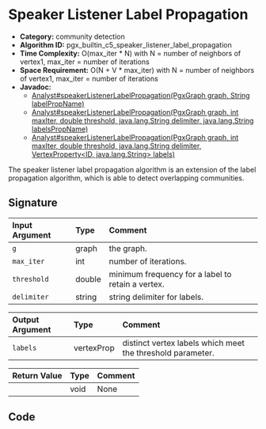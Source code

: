 # Speaker Listener Label Propagation

- **Category:** community detection
- **Algorithm ID:** pgx_builtin_c5_speaker_listener_label_propagation
- **Time Complexity:** O(max_iter * N) with N = number of neighbors of vertex1, max_iter = number of iterations
- **Space Requirement:** O(N + V * max_iter) with N = number of neighbors of vertex1, max_iter = number of iterations
- **Javadoc:** 
  - [Analyst#speakerListenerLabelPropagation(PgxGraph graph, String labelPropName)](https://docs.oracle.com/en/database/oracle/property-graph/22.4/spgjv/oracle/pgx/api/Analyst.html#speakerListenerLabelPropagation-oracle.pgx.api.PgxGraph-java.lang.String-)
  - [Analyst#speakerListenerLabelPropagation(PgxGraph graph, int maxIter, double threshold, java.lang.String delimiter, java.lang.String labelsPropName)](https://docs.oracle.com/en/database/oracle/property-graph/22.4/spgjv/oracle/pgx/api/Analyst.html#speakerListenerLabelPropagation-oracle.pgx.PgxGraph-int-double-java.lang.String-java.lang.String-)
  - [Analyst#speakerListenerLabelPropagation(PgxGraph graph, int maxIter, double threshold, java.lang.String delimiter, VertexProperty<ID, java.lang.String> labels)](https://docs.oracle.com/en/database/oracle/property-graph/22.4/spgjv/oracle/pgx/api/Analyst.html#speakerListenerLabelPropagation-oracle.pgx.api.PgxGraph-int-double-java.lang.String-oracle.pgx.api.VertexProperty-)

The speaker listener label propagation algorithm is an extension of the label propagation algorithm, which is able to detect overlapping communities.


## Signature

| Input Argument | Type | Comment |
| :--- | :--- | :--- |
| `g` | graph | the graph. |
| `max_iter` | int | number of iterations. |
| `threshold` | double | minimum frequency for a label to retain a vertex. |
| `delimiter` | string | string delimiter for labels. |

| Output Argument | Type | Comment |
| :--- | :--- | :--- |
| `labels` | vertexProp<string> | distinct vertex labels which meet the threshold parameter. |

| Return Value | Type | Comment |
| :--- | :--- | :--- |
| | void | None |

## Code

